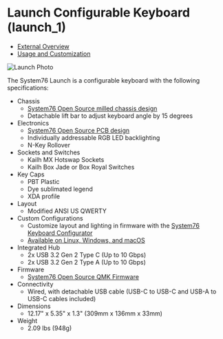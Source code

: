 # Launch Configurable Keyboard (launch_1)

- [External Overview](./external-overview.md)
- [Usage and Customization](./customization.md)

![Launch Photo](./img/launch.png)

The System76 Launch is a configurable keyboard with the following specifications:

- Chassis
  - [System76 Open Source milled chassis design](https://github.com/system76/launch/tree/master/chassis)
  - Detachable lift bar to adjust keyboard angle by 15 degrees
- Electronics
  - [System76 Open Source PCB design](https://github.com/system76/launch/tree/master/pcb)
  - Individually addressable RGB LED backlighting
  - N-Key Rollover
- Sockets and Switches
  - Kailh MX Hotswap Sockets
  - Kailh Box Jade or Box Royal Switches
- Key Caps
  - PBT Plastic
  - Dye sublimated legend
  - XDA profile
- Layout
  - Modified ANSI US QWERTY
- Custom Configurations
  - Customize layout and lighting in firmware with the [System76 Keyboard Configurator](https://github.com/pop-os/keyboard-configurator)
  - [Available on Linux, Windows, and macOS](https://github.com/pop-os/keyboard-configurator/tags)
- Integrated Hub
  - 2x USB 3.2 Gen 2 Type C (Up to 10 Gbps)
  - 2x USB 3.2 Gen 2 Type A (Up to 10 Gbps)
- Firmware
  - [System76 Open Source QMK Firmware](https://github.com/system76/qmk_firmware/tree/master)
- Connectivity
  - Wired, with detachable USB cable (USB-C to USB-C and USB-A to USB-C cables included)
- Dimensions
  - 12.17" x 5.35" x 1.3" (309mm x 136mm x 33mm)
- Weight
  - 2.09 lbs (948g)
